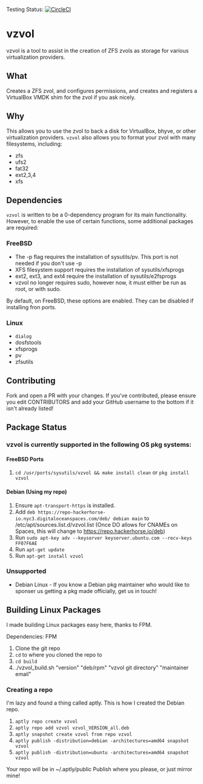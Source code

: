 Testing Status: [![CircleCI](https://circleci.com/gh/RainbowHackerHorse/vzvol.svg?style=svg)](https://circleci.com/gh/RainbowHackerHorse/vzvol)

# vzvol
vzvol is a tool to assist in the creation of ZFS zvols as storage for various virtualization providers.

## What
Creates a ZFS zvol, and configures permissions, and creates and registers a VirtualBox VMDK shim for the zvol if you ask nicely. 

## Why
This allows you to use the zvol to back a disk for VirtualBox, bhyve, or other virtualization providers.
`vzvol` also allows you to format your zvol with many filesystems, including:
- zfs
- ufs2
- fat32
- ext2,3,4
- xfs

## Dependencies
`vzvol` is written to be a 0-dependency program for its main functionality.
However, to enable the use of certain functions, some additional packages are required:

### FreeBSD
- The -p flag requires the installation of sysutils/pv. This port is not needed if you don't use -p
- XFS filesystem support requires the installation of sysutils/xfsprogs
- ext2, ext3, and ext4 require the installation of sysutils/e2fsprogs
- vzvol no longer requires sudo, however now, it must either be run as root, or with sudo.

By default, on FreeBSD, these options are enabled. They can be disabled if installing
fron ports.

### Linux
- `dialog`
- dosfstools
- xfsprogs
- pv
- zfsutils

## Contributing
Fork and open a PR with your changes.
If you've contributed, please ensure you edit CONTRIBUTORS and add your GitHub username
to the bottom if it isn't already listed!

## Package Status
### vzvol is currently supported in the following OS pkg systems:
#### FreeBSD Ports
1. `cd /usr/ports/sysutils/vzvol && make install clean` or `pkg install vzvol`

#### Debian (Using my repo)
1. Ensure `apt-transport-https` is installed.
2. Add `deb https://repo-hackerhorse-io.nyc3.digitaloceanspaces.com/deb/ debian main` to /etc/apt/sources.list.d/vzvol.list (Once DO allows for CNAMEs on Spaces, this will change to https://repo.hackerhorse.io/deb)
3. Run `sudo apt-key adv --keyserver keyserver.ubuntu.com --recv-keys FF07F6AE`
4. Run `apt-get update`
5. Run `apt-get install vzvol`

### Unsupported
- Debian Linux - If you know a Debian pkg maintainer who would like to sponser us getting a pkg made officially, get us in touch!


## Building Linux Packages
I made building Linux packages easy here, thanks to FPM.

Dependencies: FPM

1. Clone the git repo
2. `cd` to where you cloned the repo to
3. `cd build`
4. ./vzvol_build.sh "version" "deb/rpm" "vzvol git directory" "maintainer email"

### Creating a repo
I'm lazy and found a thing called aptly. This is how I created the Debian repo.

1. `aptly repo create vzvol`
2. `aptly repo add vzvol vzvol_VERSION_all.deb` 
3. `aptly snapshot create vzvol from repo vzvol`
4. `aptly publish -distribution=debian -architectures=amd64 snapshot vzvol`
5. `aptly publish -distribution=ubuntu -architectures=amd64 snapshot vzvol`

Your repo will be in ~/.aptly/public
Publish where you please, or just mirror mine!
